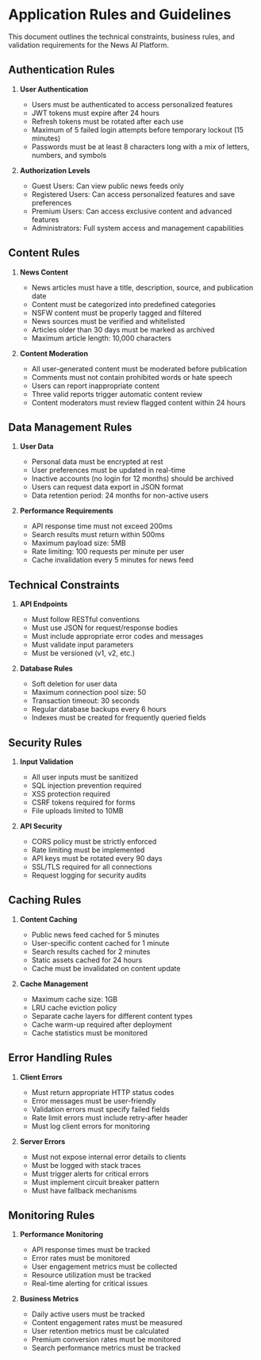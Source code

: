 # Application Rules and Guidelines

This document outlines the technical constraints, business rules, and validation requirements for the News AI Platform.

## Authentication Rules

1. **User Authentication**
   - Users must be authenticated to access personalized features
   - JWT tokens must expire after 24 hours
   - Refresh tokens must be rotated after each use
   - Maximum of 5 failed login attempts before temporary lockout (15 minutes)
   - Passwords must be at least 8 characters long with a mix of letters, numbers, and symbols

2. **Authorization Levels**
   - Guest Users: Can view public news feeds only
   - Registered Users: Can access personalized features and save preferences
   - Premium Users: Can access exclusive content and advanced features
   - Administrators: Full system access and management capabilities

## Content Rules

1. **News Content**
   - News articles must have a title, description, source, and publication date
   - Content must be categorized into predefined categories
   - NSFW content must be properly tagged and filtered
   - News sources must be verified and whitelisted
   - Articles older than 30 days must be marked as archived
   - Maximum article length: 10,000 characters

2. **Content Moderation**
   - All user-generated content must be moderated before publication
   - Comments must not contain prohibited words or hate speech
   - Users can report inappropriate content
   - Three valid reports trigger automatic content review
   - Content moderators must review flagged content within 24 hours

## Data Management Rules

1. **User Data**
   - Personal data must be encrypted at rest
   - User preferences must be updated in real-time
   - Inactive accounts (no login for 12 months) should be archived
   - Users can request data export in JSON format
   - Data retention period: 24 months for non-active users

2. **Performance Requirements**
   - API response time must not exceed 200ms
   - Search results must return within 500ms
   - Maximum payload size: 5MB
   - Rate limiting: 100 requests per minute per user
   - Cache invalidation every 5 minutes for news feed

## Technical Constraints

1. **API Endpoints**
   - Must follow RESTful conventions
   - Must use JSON for request/response bodies
   - Must include appropriate error codes and messages
   - Must validate input parameters
   - Must be versioned (v1, v2, etc.)

2. **Database Rules**
   - Soft deletion for user data
   - Maximum connection pool size: 50
   - Transaction timeout: 30 seconds
   - Regular database backups every 6 hours
   - Indexes must be created for frequently queried fields

## Security Rules

1. **Input Validation**
   - All user inputs must be sanitized
   - SQL injection prevention required
   - XSS protection required
   - CSRF tokens required for forms
   - File uploads limited to 10MB

2. **API Security**
   - CORS policy must be strictly enforced
   - Rate limiting must be implemented
   - API keys must be rotated every 90 days
   - SSL/TLS required for all connections
   - Request logging for security audits

## Caching Rules

1. **Content Caching**
   - Public news feed cached for 5 minutes
   - User-specific content cached for 1 minute
   - Search results cached for 2 minutes
   - Static assets cached for 24 hours
   - Cache must be invalidated on content update

2. **Cache Management**
   - Maximum cache size: 1GB
   - LRU cache eviction policy
   - Separate cache layers for different content types
   - Cache warm-up required after deployment
   - Cache statistics must be monitored

## Error Handling Rules

1. **Client Errors**
   - Must return appropriate HTTP status codes
   - Error messages must be user-friendly
   - Validation errors must specify failed fields
   - Rate limit errors must include retry-after header
   - Must log client errors for monitoring

2. **Server Errors**
   - Must not expose internal error details to clients
   - Must be logged with stack traces
   - Must trigger alerts for critical errors
   - Must implement circuit breaker pattern
   - Must have fallback mechanisms

## Monitoring Rules

1. **Performance Monitoring**
   - API response times must be tracked
   - Error rates must be monitored
   - User engagement metrics must be collected
   - Resource utilization must be tracked
   - Real-time alerting for critical issues

2. **Business Metrics**
   - Daily active users must be tracked
   - Content engagement rates must be measured
   - User retention metrics must be calculated
   - Premium conversion rates must be monitored
   - Search performance metrics must be tracked
